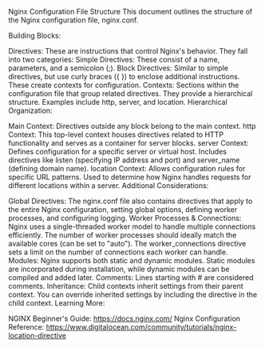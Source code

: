 Nginx Configuration File Structure
This document outlines the structure of the Nginx configuration file, nginx.conf.

Building Blocks:

Directives: These are instructions that control Nginx's behavior. They fall into two categories:
Simple Directives: These consist of a name, parameters, and a semicolon (;).
Block Directives: Similar to simple directives, but use curly braces ({ }) to enclose additional instructions. These create contexts for configuration.
Contexts: Sections within the configuration file that group related directives. They provide a hierarchical structure. Examples include http, server, and location.
Hierarchical Organization:

Main Context: Directives outside any block belong to the main context.
http Context: This top-level context houses directives related to HTTP functionality and serves as a container for server blocks.
server Context: Defines configuration for a specific server or virtual host. Includes directives like listen (specifying IP address and port) and server_name (defining domain name).
location Context: Allows configuration rules for specific URL patterns. Used to determine how Nginx handles requests for different locations within a server.
Additional Considerations:

Global Directives: The nginx.conf file also contains directives that apply to the entire Nginx configuration, setting global options, defining worker processes, and configuring logging.
Worker Processes & Connections: Nginx uses a single-threaded worker model to handle multiple connections efficiently. The number of worker processes should ideally match the available cores (can be set to "auto"). The worker_connections directive sets a limit on the number of connections each worker can handle.
Modules: Nginx supports both static and dynamic modules. Static modules are incorporated during installation, while dynamic modules can be compiled and added later.
Comments: Lines starting with # are considered comments.
Inheritance: Child contexts inherit settings from their parent context. You can override inherited settings by including the directive in the child context.
Learning More:

NGINX Beginner's Guide: https://docs.nginx.com/
Nginx Configuration Reference: https://www.digitalocean.com/community/tutorials/nginx-location-directive